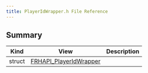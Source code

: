 ```yaml
---
title: PlayerIdWrapper.h File Reference
---
```


## Summary
| Kind | View | Description |
|------|------|-------------|
|struct|[FRHAPI_PlayerIdWrapper](/unreal-plugins/all/structfrhapi__playeridwrapper/#structFRHAPI__PlayerIdWrapper)||
